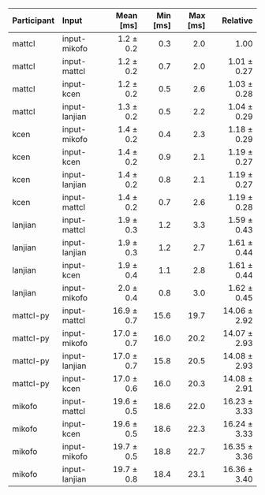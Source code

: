 | Participant | Input | Mean [ms] | Min [ms] | Max [ms] | Relative |
|:---|:---|---:|---:|---:|---:|
| mattcl | input-mikofo | 1.2 ± 0.2 | 0.3 | 2.0 | 1.00 |
| mattcl | input-mattcl | 1.2 ± 0.2 | 0.7 | 2.0 | 1.01 ± 0.27 |
| mattcl | input-kcen | 1.2 ± 0.2 | 0.5 | 2.6 | 1.03 ± 0.28 |
| mattcl | input-lanjian | 1.3 ± 0.2 | 0.5 | 2.2 | 1.04 ± 0.29 |
| kcen | input-mikofo | 1.4 ± 0.2 | 0.4 | 2.3 | 1.18 ± 0.29 |
| kcen | input-kcen | 1.4 ± 0.2 | 0.9 | 2.1 | 1.19 ± 0.27 |
| kcen | input-lanjian | 1.4 ± 0.2 | 0.8 | 2.1 | 1.19 ± 0.27 |
| kcen | input-mattcl | 1.4 ± 0.2 | 0.7 | 2.6 | 1.19 ± 0.28 |
| lanjian | input-mattcl | 1.9 ± 0.3 | 1.2 | 3.3 | 1.59 ± 0.43 |
| lanjian | input-lanjian | 1.9 ± 0.3 | 1.2 | 2.7 | 1.61 ± 0.44 |
| lanjian | input-kcen | 1.9 ± 0.4 | 1.1 | 2.8 | 1.61 ± 0.44 |
| lanjian | input-mikofo | 2.0 ± 0.4 | 0.8 | 3.0 | 1.62 ± 0.45 |
| mattcl-py | input-mattcl | 16.9 ± 0.7 | 15.6 | 19.7 | 14.06 ± 2.92 |
| mattcl-py | input-mikofo | 17.0 ± 0.7 | 16.0 | 20.2 | 14.07 ± 2.93 |
| mattcl-py | input-lanjian | 17.0 ± 0.7 | 15.8 | 20.5 | 14.08 ± 2.93 |
| mattcl-py | input-kcen | 17.0 ± 0.6 | 16.0 | 20.3 | 14.08 ± 2.91 |
| mikofo | input-mattcl | 19.6 ± 0.5 | 18.6 | 22.0 | 16.23 ± 3.33 |
| mikofo | input-kcen | 19.6 ± 0.5 | 18.6 | 22.3 | 16.24 ± 3.33 |
| mikofo | input-mikofo | 19.7 ± 0.5 | 18.8 | 22.7 | 16.35 ± 3.36 |
| mikofo | input-lanjian | 19.7 ± 0.8 | 18.4 | 23.1 | 16.36 ± 3.40 |

